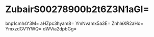 # ZubairS00278900b2t6Z3N1aGI=
bnp1cmhsY3M=
aHZpc3hyam8=
YmNvamx5a3E=
ZnhleXR2aHo=
YmxzdGV1YWQ=
dWVia2dpbGg=
